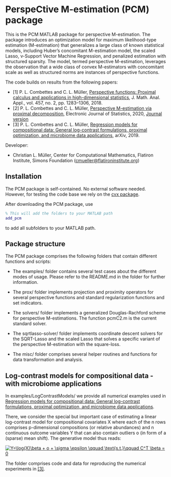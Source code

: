 
PerspeCtive M-estimation (PCM) package
=========

This is the PCM MATLAB package for perspective M-estimation.
The package introduces an optimization model for maximum likelihood-type estimation (M-estimation)
that generalizes a large class of known statistical models, including Huber’s concomitant M-estimation model,
the scaled Lasso, &nu;-Support Vector Machine Regression, and penalized estimation with structured sparsity.
The model, termed perspective M-estimation, leverages the observation that a wide class of
convex M-estimators with concomitant scale as well as structured norms are instances of perspective functions.

The code builds on results from the following papers:

* [1] P. L. Combettes and C. L. Müller, [Perspective functions: Proximal calculus and applications in high-dimensional statistics](https://www.sciencedirect.com/science/article/pii/S0022247X16308071), J. Math. Anal. Appl., vol. 457, no. 2, pp. 1283–1306, 2018.
* [2] P. L. Combettes and C. L. Müller, [Perspective M-estimation via proximal decomposition](https://arxiv.org/abs/1805.06098), Electronic Journal of Statistics, 2020, [Journal version](https://projecteuclid.org/euclid.ejs/1578452535) 
* [3] P. L. Combettes and C. L. Müller, [Regression models for compositional data: General log-contrast formulations, proximal optimization, and microbiome data applications](https://arxiv.org/abs/1903.01050), arXiv, 2019.

Developer:
* Christian L. Müller, Center for Computational Mathematics, Flatiron Institute, Simons Foundation (cmueller@flatironinstitute.org)

## Installation ##

The PCM package is self-contained. No external software needed. However, for testing the code base we rely
on the [cvx package](http://cvxr.com/cvx/).

After downloading the PCM package, use

```MATLAB
% This will add the folders to your MATLAB path
add_pcm
```
to add all subfolders to your MATLAB path. 

## Package structure ##

The PCM package comprises the following folders that contain different
functions and scripts: 

- The examples/ folder contains several test cases about the different modes of usage.
Please refer to the README.md in the folder for further information.

- The prox/ folder implements projection and proximity operators for several perspective functions and
standard regularization functions and set indicators.

- The solvers/ folder implements a generalized Douglas-Rachford scheme for perspective M-estimations. The function pcmC2.m
is the current standard solver. 

- The sqrtlasso-solver/ folder implements coordinate descent solvers for the SQRT-Lasso and the scaled Lasso that solves a specific variant of the perspective M-estimation with the square-loss. 

- The misc/ folder comprises several helper routines and functions for data transformation and analysis.


## Log-contrast models for compositional data - with microbiome applications ##

In examples/LogContrastModels/ we provide all numerical examples used in [Regression models for compositional data: General log-contrast formulations, proximal optimization, and microbiome data applications](https://arxiv.org/abs/1903.01050).

There, we consider the special but important case of estimating a linear log-contrast model for compositional covariates X 
where each of the n rows comprises p-dimensional compositions (or relative abundances) and n continuous outcome variables 
Y that can also contain outliers o (in form of a (sparse) mean shift). The generative model thus reads: 

<a href="https://www.codecogs.com/eqnedit.php?latex=Y=\log(X)\beta&space;&plus;&space;o&space;&plus;&space;\sigma&space;\epsilon&space;\qquad&space;\text{s.t.}\qquad&space;C^T&space;\beta&space;=&space;0" target="_blank"><img src="https://latex.codecogs.com/gif.latex?Y=\log(X)\beta&space;&plus;&space;o&space;&plus;&space;\sigma&space;\epsilon&space;\qquad&space;\text{s.t.}\qquad&space;C^T&space;\beta&space;=&space;0" title="Y=\log(X)\beta + o + \sigma \epsilon \qquad \text{s.t.}\qquad C^T \beta = 0" /></a>

The folder comprises code and data for reproducing the numerical experiments in [[3]](https://arxiv.org/abs/1903.01050). 


